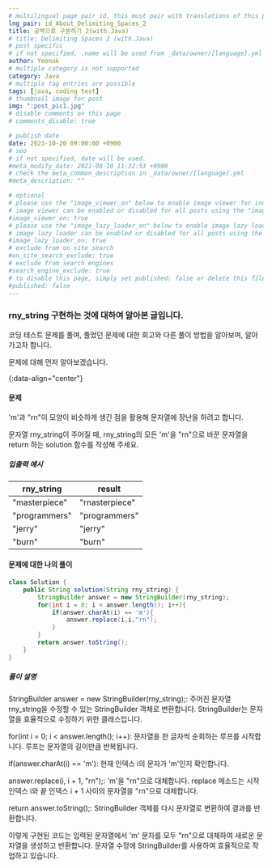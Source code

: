 ```yaml
---
# multilingual page pair id, this must pair with translations of this page. (This name must be unique)
lng_pair: id_About_Delimiting_Spaces_2
title: 공백으로 구분하기 2(with.Java)
# title: Delimiting Spaces 2 (with.Java)
# post specific
# if not specified, .name will be used from _data/owner/[language].yml
author: Yeonuk
# multiple category is not supported
category: Java
# multiple tag entries are possible
tags: [java, coding test]
# thumbnail image for post
img: ":post_pic1.jpg"
# disable comments on this page
# comments_disable: true

# publish date
date: 2023-10-20 09:00:00 +0900
# seo
# if not specified, date will be used.
#meta_modify_date: 2021-08-10 11:32:53 +0900
# check the meta_common_description in _data/owner/[language].yml
#meta_description: ""

# optional
# please use the "image_viewer_on" below to enable image viewer for individual pages or posts (_posts/ or [language]/_posts folders).
# image viewer can be enabled or disabled for all posts using the "image_viewer_posts: true" setting in _data/conf/main.yml.
#image_viewer_on: true
# please use the "image_lazy_loader_on" below to enable image lazy loader for individual pages or posts (_posts/ or [language]/_posts folders).
# image lazy loader can be enabled or disabled for all posts using the "image_lazy_loader_posts: true" setting in _data/conf/main.yml.
#image_lazy_loader_on: true
# exclude from on site search
#on_site_search_exclude: true
# exclude from search engines
#search_engine_exclude: true
# to disable this page, simply set published: false or delete this file
#published: false
---
```


<!-- outline-start -->

### rny_string 구현하는 것에 대하여 알아본 글입니다.

코딩 테스트 문제를 풀며, 풀었던 문제에 대한 회고와 다른 풀이 방법을 알아보며, 알아가고자 합니다.

문제에 대해 먼저 알아보겠습니다.

{:data-align="center"}

<!-- outline-end -->

#### 문제

'm'과 "rn"이 모양이 비슷하게 생긴 점을 활용해 문자열에 장난을 하려고 합니다.

문자열 rny_string이 주어질 때, rny_string의 모든 'm'을 "rn"으로 바꾼 문자열을 return 하는 solution 함수를 작성해 주세요.

##### 입출력 예시

| rny_string    | result         |
| ------------- | -------------- |
| "masterpiece" | "rnasterpiece" |
| "programmers" | "programmers"  |
| "jerry"       | "jerry"        |
| "burn"        | "burn"         |

#### 문제에 대한 나의 풀이

```java
class Solution {
    public String solution(String rny_string) {
        StringBuilder answer = new StringBuilder(rny_string);
        for(int i = 0; i < answer.length(); i++){
            if(answer.charAt(i) == 'm'){
                answer.replace(i,i,"rn");
            }
        }
        return answer.toString();
    }
}
```

##### 풀이 설명

StringBuilder answer = new StringBuilder(rny_string);: 주어진 문자열 rny_string을 수정할 수 있는 StringBuilder 객체로 변환합니다. StringBuilder는 문자열을 효율적으로 수정하기 위한 클래스입니다.

for(int i = 0; i < answer.length(); i++): 문자열을 한 글자씩 순회하는 루프를 시작합니다. 루프는 문자열의 길이만큼 반복됩니다.

if(answer.charAt(i) == 'm'): 현재 인덱스 i의 문자가 'm'인지 확인합니다.

answer.replace(i, i + 1, "rn");: 'm'을 "rn"으로 대체합니다. replace 메소드는 시작 인덱스 i와 끝 인덱스 i + 1 사이의 문자열을 "rn"으로 대체합니다.

return answer.toString();: StringBuilder 객체를 다시 문자열로 변환하여 결과를 반환합니다.

이렇게 구현된 코드는 입력된 문자열에서 'm' 문자를 모두 "rn"으로 대체하여 새로운 문자열을 생성하고 반환합니다. 문자열 수정에 StringBuilder를 사용하여 효율적으로 작업하고 있습니다.
